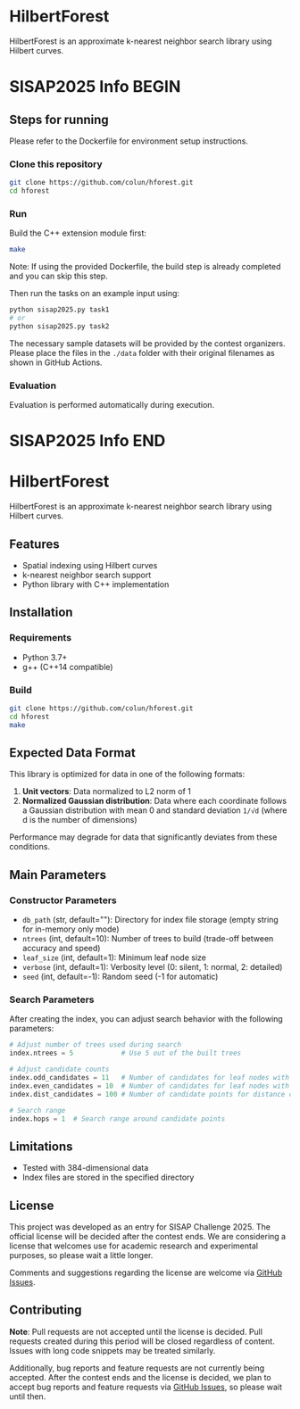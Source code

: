 # HilbertForest

HilbertForest is an approximate k-nearest neighbor search library using Hilbert curves.

# SISAP2025 Info BEGIN

## Steps for running

Please refer to the Dockerfile for environment setup instructions.

### Clone this repository

```bash
git clone https://github.com/colun/hforest.git
cd hforest
```

### Run

Build the C++ extension module first:

```bash
make
```

Note: If using the provided Dockerfile, the build step is already completed and you can skip this step.

Then run the tasks on an example input using:

```bash
python sisap2025.py task1
# or
python sisap2025.py task2
```

The necessary sample datasets will be provided by the contest organizers. 
Please place the files in the `./data` folder with their original filenames as shown in GitHub Actions.

### Evaluation

Evaluation is performed automatically during execution.

# SISAP2025 Info END

# HilbertForest

HilbertForest is an approximate k-nearest neighbor search library using Hilbert curves.

## Features

- Spatial indexing using Hilbert curves
- k-nearest neighbor search support
- Python library with C++ implementation

## Installation

### Requirements

- Python 3.7+
- g++ (C++14 compatible)

### Build

```bash
git clone https://github.com/colun/hforest.git
cd hforest
make
```

## Expected Data Format

This library is optimized for data in one of the following formats:

1. **Unit vectors**: Data normalized to L2 norm of 1
2. **Normalized Gaussian distribution**: Data where each coordinate follows a Gaussian distribution with mean 0 and standard deviation `1/√d` (where d is the number of dimensions)

Performance may degrade for data that significantly deviates from these conditions.

## Main Parameters

### Constructor Parameters

- `db_path` (str, default=""): Directory for index file storage (empty string for in-memory only mode)
- `ntrees` (int, default=10): Number of trees to build (trade-off between accuracy and speed)
- `leaf_size` (int, default=1): Minimum leaf node size
- `verbose` (int, default=1): Verbosity level (0: silent, 1: normal, 2: detailed)
- `seed` (int, default=-1): Random seed (-1 for automatic)

### Search Parameters

After creating the index, you can adjust search behavior with the following parameters:

```python
# Adjust number of trees used during search
index.ntrees = 5            # Use 5 out of the built trees

# Adjust candidate counts
index.odd_candidates = 11   # Number of candidates for leaf nodes with odd size
index.even_candidates = 10  # Number of candidates for leaf nodes with even size
index.dist_candidates = 100 # Number of candidate points for distance calculation

# Search range
index.hops = 1  # Search range around candidate points
```

## Limitations

- Tested with 384-dimensional data
- Index files are stored in the specified directory

## License

This project was developed as an entry for SISAP Challenge 2025.
The official license will be decided after the contest ends.
We are considering a license that welcomes use for academic research and experimental purposes, so please wait a little longer.

Comments and suggestions regarding the license are welcome via [GitHub Issues](https://github.com/colun/hforest/issues).

## Contributing

**Note**: Pull requests are not accepted until the license is decided.
Pull requests created during this period will be closed regardless of content.
Issues with long code snippets may be treated similarly.

Additionally, bug reports and feature requests are not currently being accepted.
After the contest ends and the license is decided, we plan to accept bug reports and feature requests via [GitHub Issues](https://github.com/colun/hforest/issues), so please wait until then.